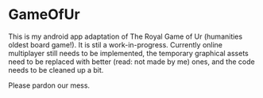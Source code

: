 # GameOfUr
This is my android app adaptation of The Royal Game of Ur (humanities oldest board game!). It is stil
a work-in-progress. Currently online multiplayer still needs to be implemented, the temporary graphical assets need to be replaced with
better (read: not made by me) ones, and the code needs to be cleaned up a bit.

Please pardon our mess.
